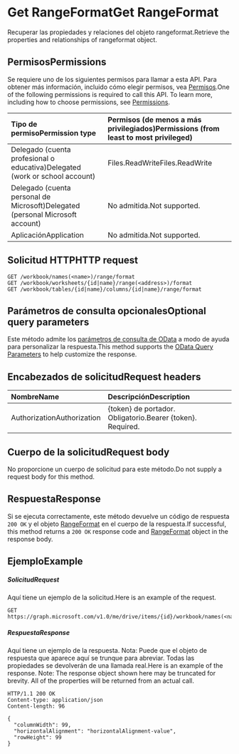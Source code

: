 # <a name="get-rangeformat"></a><span data-ttu-id="cf419-101">Get RangeFormat</span><span class="sxs-lookup"><span data-stu-id="cf419-101">Get RangeFormat</span></span>

<span data-ttu-id="cf419-102">Recuperar las propiedades y relaciones del objeto rangeformat.</span><span class="sxs-lookup"><span data-stu-id="cf419-102">Retrieve the properties and relationships of rangeformat object.</span></span>
## <a name="permissions"></a><span data-ttu-id="cf419-103">Permisos</span><span class="sxs-lookup"><span data-stu-id="cf419-103">Permissions</span></span>
<span data-ttu-id="cf419-p101">Se requiere uno de los siguientes permisos para llamar a esta API. Para obtener más información, incluido cómo elegir permisos, vea [Permisos](../../../concepts/permissions_reference.md).</span><span class="sxs-lookup"><span data-stu-id="cf419-p101">One of the following permissions is required to call this API. To learn more, including how to choose permissions, see [Permissions](../../../concepts/permissions_reference.md).</span></span>

|<span data-ttu-id="cf419-106">Tipo de permiso</span><span class="sxs-lookup"><span data-stu-id="cf419-106">Permission type</span></span>      | <span data-ttu-id="cf419-107">Permisos (de menos a más privilegiados)</span><span class="sxs-lookup"><span data-stu-id="cf419-107">Permissions (from least to most privileged)</span></span>              |
|:--------------------|:---------------------------------------------------------|
|<span data-ttu-id="cf419-108">Delegado (cuenta profesional o educativa)</span><span class="sxs-lookup"><span data-stu-id="cf419-108">Delegated (work or school account)</span></span> | <span data-ttu-id="cf419-109">Files.ReadWrite</span><span class="sxs-lookup"><span data-stu-id="cf419-109">Files.ReadWrite</span></span>    |
|<span data-ttu-id="cf419-110">Delegado (cuenta personal de Microsoft)</span><span class="sxs-lookup"><span data-stu-id="cf419-110">Delegated (personal Microsoft account)</span></span> | <span data-ttu-id="cf419-111">No admitida.</span><span class="sxs-lookup"><span data-stu-id="cf419-111">Not supported.</span></span>    |
|<span data-ttu-id="cf419-112">Aplicación</span><span class="sxs-lookup"><span data-stu-id="cf419-112">Application</span></span> | <span data-ttu-id="cf419-113">No admitida.</span><span class="sxs-lookup"><span data-stu-id="cf419-113">Not supported.</span></span> |

## <a name="http-request"></a><span data-ttu-id="cf419-114">Solicitud HTTP</span><span class="sxs-lookup"><span data-stu-id="cf419-114">HTTP request</span></span>
<!-- { "blockType": "ignored" } -->
```http
GET /workbook/names(<name>)/range/format
GET /workbook/worksheets/{id|name}/range(<address>)/format
GET /workbook/tables/{id|name}/columns/{id|name}/range/format
```
## <a name="optional-query-parameters"></a><span data-ttu-id="cf419-115">Parámetros de consulta opcionales</span><span class="sxs-lookup"><span data-stu-id="cf419-115">Optional query parameters</span></span>
<span data-ttu-id="cf419-116">Este método admite los [parámetros de consulta de OData](http://developer.microsoft.com/en-us/graph/docs/overview/query_parameters) a modo de ayuda para personalizar la respuesta.</span><span class="sxs-lookup"><span data-stu-id="cf419-116">This method supports the [OData Query Parameters](http://developer.microsoft.com/en-us/graph/docs/overview/query_parameters) to help customize the response.</span></span>

## <a name="request-headers"></a><span data-ttu-id="cf419-117">Encabezados de solicitud</span><span class="sxs-lookup"><span data-stu-id="cf419-117">Request headers</span></span>
| <span data-ttu-id="cf419-118">Nombre</span><span class="sxs-lookup"><span data-stu-id="cf419-118">Name</span></span>      |<span data-ttu-id="cf419-119">Descripción</span><span class="sxs-lookup"><span data-stu-id="cf419-119">Description</span></span>|
|:----------|:----------|
| <span data-ttu-id="cf419-120">Authorization</span><span class="sxs-lookup"><span data-stu-id="cf419-120">Authorization</span></span>  | <span data-ttu-id="cf419-p102">{token} de portador. Obligatorio.</span><span class="sxs-lookup"><span data-stu-id="cf419-p102">Bearer {token}. Required.</span></span> |

## <a name="request-body"></a><span data-ttu-id="cf419-123">Cuerpo de la solicitud</span><span class="sxs-lookup"><span data-stu-id="cf419-123">Request body</span></span>
<span data-ttu-id="cf419-124">No proporcione un cuerpo de solicitud para este método.</span><span class="sxs-lookup"><span data-stu-id="cf419-124">Do not supply a request body for this method.</span></span>

## <a name="response"></a><span data-ttu-id="cf419-125">Respuesta</span><span class="sxs-lookup"><span data-stu-id="cf419-125">Response</span></span>

<span data-ttu-id="cf419-126">Si se ejecuta correctamente, este método devuelve un código de respuesta `200 OK` y el objeto [RangeFormat](../resources/rangeformat.md) en el cuerpo de la respuesta.</span><span class="sxs-lookup"><span data-stu-id="cf419-126">If successful, this method returns a `200 OK` response code and [RangeFormat](../resources/rangeformat.md) object in the response body.</span></span>
## <a name="example"></a><span data-ttu-id="cf419-127">Ejemplo</span><span class="sxs-lookup"><span data-stu-id="cf419-127">Example</span></span>
##### <a name="request"></a><span data-ttu-id="cf419-128">Solicitud</span><span class="sxs-lookup"><span data-stu-id="cf419-128">Request</span></span>
<span data-ttu-id="cf419-129">Aquí tiene un ejemplo de la solicitud.</span><span class="sxs-lookup"><span data-stu-id="cf419-129">Here is an example of the request.</span></span>
<!-- {
  "blockType": "request",
  "name": "get_rangeformat"
}-->
```http
GET https://graph.microsoft.com/v1.0/me/drive/items/{id}/workbook/names(<name>)/range/format
```
##### <a name="response"></a><span data-ttu-id="cf419-130">Respuesta</span><span class="sxs-lookup"><span data-stu-id="cf419-130">Response</span></span>
<span data-ttu-id="cf419-p103">Aquí tiene un ejemplo de la respuesta. Nota: Puede que el objeto de respuesta que aparece aquí se trunque para abreviar. Todas las propiedades se devolverán de una llamada real.</span><span class="sxs-lookup"><span data-stu-id="cf419-p103">Here is an example of the response. Note: The response object shown here may be truncated for brevity. All of the properties will be returned from an actual call.</span></span>
<!-- {
  "blockType": "response",
  "truncated": true,
  "@odata.type": "microsoft.graph.rangeFormat"
} -->
```http
HTTP/1.1 200 OK
Content-type: application/json
Content-length: 96

{
  "columnWidth": 99,
  "horizontalAlignment": "horizontalAlignment-value",
  "rowHeight": 99
}
```

<!-- uuid: 8fcb5dbc-d5aa-4681-8e31-b001d5168d79
2015-10-25 14:57:30 UTC -->
<!-- {
  "type": "#page.annotation",
  "description": "Get RangeFormat",
  "keywords": "",
  "section": "documentation",
  "tocPath": ""
}-->